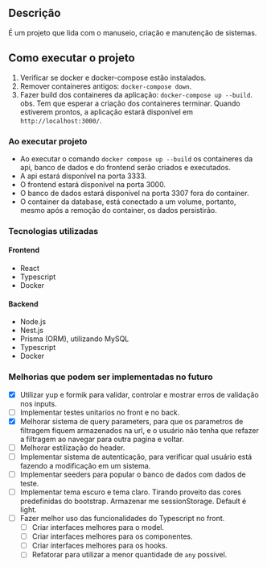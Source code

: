## Descrição

É um projeto que lida com o manuseio, criação e manutenção de sistemas.

## Como executar o projeto

1. Verificar se docker e docker-compose estão instalados.
2. Remover containeres antigos: `docker-compose down`.
3. Fazer build dos containeres da aplicação: `docker-compose up --build`.
   obs. Tem que esperar a criação dos containeres terminar. Quando estiverem prontos, a aplicação estará disponível em `http://localhost:3000/`.

<!-- ### Como popular o banco de dados com dados de teste
1. Executar o comando `docker exec -it api bash` para acessar o container da api.
2. Executar o comando `npm run seed` para popular o banco de dados com dados de teste. -->

### Ao executar projeto

- Ao executar o comando `docker compose up --build` os containeres da api, banco de dados e do frontend serão criados e executados.
- A api estará disponível na porta 3333.
- O frontend estará disponível na porta 3000.
- O banco de dados estará disponível na porta 3307 fora do container.
- O container da database, está conectado a um volume, portanto, mesmo após a remoção do container, os dados persistirão.

### Tecnologias utilizadas

#### Frontend

- React
- Typescript
- Docker

#### Backend

- Node.js
- Nest.js
- Prisma (ORM), utilizando MySQL
- Typescript
- Docker

### Melhorias que podem ser implementadas no futuro

- [x] Utilizar yup e formik para validar, controlar e mostrar erros de validação nos inputs.
- [ ] Implementar testes unitarios no front e no back.
- [x] Melhorar sistema de query parameters, para que os parametros de filtragem fiquem armazenados na url,
      e o usuário não tenha que refazer a filtragem ao navegar para outra pagina e voltar.
- [ ] Melhorar estilização do header.
- [ ] Implementar sistema de autenticação, para verificar qual usuário está fazendo a modificação em um sistema.
- [ ] Implementar seeders para popular o banco de dados com dados de teste.
- [ ] Implementar tema escuro e tema claro. Tirando proveito das cores predefinidas do bootstrap.
      Armazenar me sessionStorage. Default é light.
- [ ] Fazer melhor uso das funcionalidades do Typescript no front.
  - [ ] Criar interfaces melhores para o model.
  - [ ] Criar interfaces melhores para os componentes.
  - [ ] Criar interfaces melhores para os hooks.
  - [ ] Refatorar para utilizar a menor quantidade de `any` possivel.
